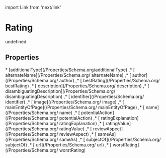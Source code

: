 import Link from 'next/link'
# Rating

undefined

## Properties

<Grid>
* [additionalType](/Properties/Schema.org/additionalType)
,* [ alternateName](/Properties/Schema.org/ alternateName)
,* [ author](/Properties/Schema.org/ author)
,* [ bestRating](/Properties/Schema.org/ bestRating)
,* [ description](/Properties/Schema.org/ description)
,* [ disambiguatingDescription](/Properties/Schema.org/ disambiguatingDescription)
,* [ identifier](/Properties/Schema.org/ identifier)
,* [ image](/Properties/Schema.org/ image)
,* [ mainEntityOfPage](/Properties/Schema.org/ mainEntityOfPage)
,* [ name](/Properties/Schema.org/ name)
,* [ potentialAction](/Properties/Schema.org/ potentialAction)
,* [ ratingExplanation](/Properties/Schema.org/ ratingExplanation)
,* [ ratingValue](/Properties/Schema.org/ ratingValue)
,* [ reviewAspect](/Properties/Schema.org/ reviewAspect)
,* [ sameAs](/Properties/Schema.org/ sameAs)
,* [ subjectOf](/Properties/Schema.org/ subjectOf)
,* [ url](/Properties/Schema.org/ url)
,* [ worstRating](/Properties/Schema.org/ worstRating)

</Grid>

